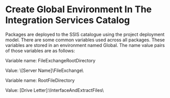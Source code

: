 # Create Global Environment In The Integration Services Catalog

Packages are deployed to the SSIS catalogue using the project deployment model. There are some common variables used across all packages. These variables are stored in an environment named Global. The name value pairs of those variables are as follows:

Variable name: FileExchangeRootDirectory

Value: \\\[Server Name\]\FileExchange\

Variable name: RootFileDirectory

Value: \[Drive Letter\]:\InterfaceAndExtractFiles\


